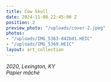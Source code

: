 ```yaml
---
title: Cow Skull
date: 2024-11-08 22:45:00 Z
position: 2
preview_photo: "/uploads/cover-2.jpeg"
photos:
- "/uploads/IMG_5363-d42bd1.HEIC"
- "/uploads/IMG_5369.HEIC"
layout: art_collection
---
```


*2020, Lexington, KY* <br>
*Papier mâché*
